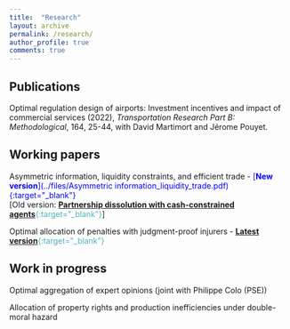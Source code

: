 ```yaml
---
title:  "Research"
layout: archive
permalink: /research/
author_profile: true
comments: true
---
```


## Publications

Optimal regulation design of airports: Investment incentives and impact of commercial services (2022), _Transportation Research Part B: Methodological_, 164, 25-44, with David Martimort and Jérome Pouyet.

## Working papers

Asymmetric information, liquidity constraints, and efficient trade - <span style="color:blue;">[**New version**](../files/Asymmetric information_liquidity_trade.pdf){:target="_blank"}</span>
<br>
[Old version: <span style="color:#4CB1BD;">[**Partnership dissolution with cash-constrained agents**](https://papers.ssrn.com/sol3/papers.cfm?abstract_id=3939829){:target="_blank"}</span>]

Optimal allocation of penalties with judgment-proof injurers - <span style="color:#4CB1BD;">[**Latest version**](../files/allocation_penalties_pommey.pdf){:target="_blank"}</span>

## Work in progress

Optimal aggregation of expert opinions (joint with Philippe Colo (PSE))

Allocation of property rights and production inefficiencies under double-moral hazard

